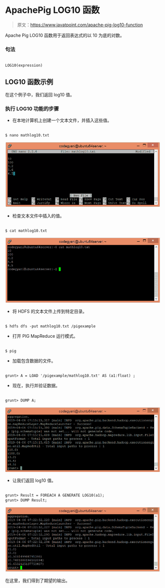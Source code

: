 # ApachePig LOG10 函数

> 原文：<https://www.javatpoint.com/apache-pig-log10-function>

Apache Pig LOG10 函数用于返回表达式的以 10 为底的对数。

### 句法

```

LOG10(expression)

```

## LOG10 函数示例

在这个例子中，我们返回 log10 值。

### 执行 LOG10 功能的步骤

*   在本地计算机上创建一个文本文件，并插入这些值。

```

$ nano mathlog10.txt

```

![Apache Pig LOG10 Function](img/df1f24129149fa583ec9524012678c61.png)

*   检查文本文件中插入的值。

```

$ cat mathlog10.txt

```

![Apache Pig LOG10 Function](img/3201d4e386cff68d887828d9d62369cf.png)

*   将 HDFS 的文本文件上传到特定目录。

```

$ hdfs dfs -put mathlog10.txt /pigexample

```

*   打开 PIG MapReduce 运行模式。

```

$ pig

```

*   加载包含数据的文件。

```

grunt> A = LOAD '/pigexample/mathlog10.txt' AS (a1:float) ;

```

*   现在，执行并验证数据。

```

grunt> DUMP A;

```

![Apache Pig LOG10 Function](img/55973a9cb04fcac0cdc5afe39d28bbf1.png)

*   让我们返回 log10 值。

```

grunt> Result = FOREACH A GENERATE LOG10(a1);
grunt> DUMP Result;

```

![Apache Pig LOG10 Function](img/3f9c963d9926fd6ff79380c7a33ec51c.png)

在这里，我们得到了期望的输出。